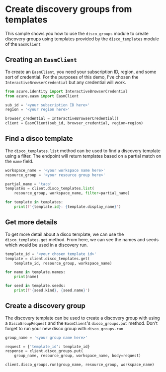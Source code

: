 # Create discovery groups from templates
This sample shows you how to use the `disco_groups` module to create discovery groups using templates provided by the `disco_templates` module of the `EasmClient`

## Creating an `EasmClient`
To create an `EasmClient`, you need your subscription ID, region, and some sort of credential. For the purposes of this demo, I've chosen the `InteractiveBrowserCredential` but any credential will work.

```python 
from azure.identity import InteractiveBrowserCredential
from azure.easm import EasmClient

sub_id = '<your subscription ID here>'
region = '<your region here>'

browser_credential = InteractiveBrowserCredential()
client = EasmClient(sub_id, browser_credential, region=region)
```

## Find a disco template
The `disco_templates.list` method can be used to find a discovery template using a filter.
The endpoint will return templates based on a partial match on the `name` field.

```python
workspace_name = '<your workspace name here>'
resource_group = '<your resource group here>'

partial_name = 'taco'
templates = client.disco_templates.list(
	resource_group, workspace_name, filter=partial_name)

for template in templates:
    print(f'{template.id}: {template.display_name}')
```

## Get more details
To get more detail about a disco template, we can use the `disco_templates.get` method.
From here, we can see the names and seeds which would be used in a discovery run.

```python
template_id = '<your chosen template id>'
template = client.disco_templates.get(
	template_id, resource_group, workspace_name)

for name in template.names:
    print(name)

for seed in template.seeds:
    print(f'{seed.kind}, {seed.name}')
```

## Create a discovery group
The discovery template can be used to create a discovery group with using a `DiscoGroupRequest` and the `EasmClient`'s `disco_groups.put` method. Don't forget to run your new disco group with `disco_groups.run`

```python
group_name = '<your group name here>'

request = {'template_id': template_id}
response = client.disco_groups.put(
	group_name, resource_group, workspace_name, body=request)

client.disco_groups.run(group_name, resource_group, workspace_name)
```
